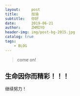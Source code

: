 ```yaml
---
layout:     post
title:      加油
subtitle:   你好
date:       2019-06-21
author:     ZHMIYO
header-img: img/post-bg-2015.jpg
catalog: true
tags:
    - BLOG
---
```


>come on!
##  生命因你而精彩！！！
继续努力！
